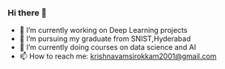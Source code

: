 ### Hi there 👋

<!--
**Krisshvamsi/Krisshvamsi** is a ✨ _special_ ✨ repository because its `README.md` (this file) appears on your GitHub profile.

Here are some ideas to get you started:

- 🔭 I’m currently working on ...
- 🌱 I’m currently learning ...
- 👯 I’m looking to collaborate on ...
- 🤔 I’m looking for help with ...
- 💬 Ask me about ...
- 📫 How to reach me: ...
- 😄 Pronouns: ...
- ⚡ Fun fact: ...
-->

- 🔭 I’m currently working on Deep Learning projects
- 👯 I’m pursuing my graduate from SNIST,Hyderabad
- 🌱 I’m currently doing courses on data science and AI
- 📫 How to reach me: krishnavamsirokkam2001@gmail.com 
